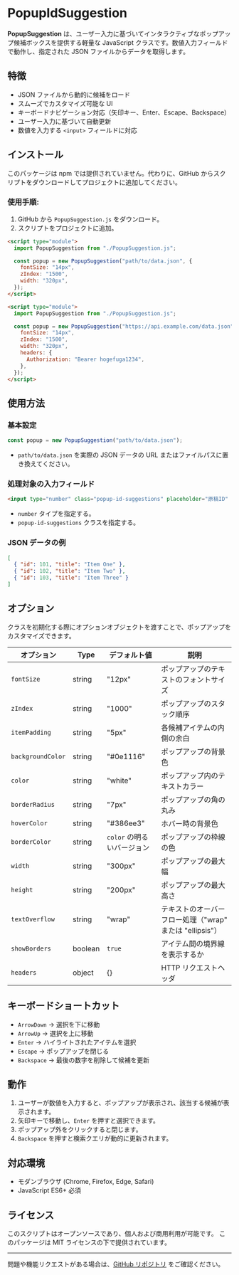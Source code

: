 # PopupIdSuggestion

**PopupSuggestion** は、ユーザー入力に基づいてインタラクティブなポップアップ候補ボックスを提供する軽量な JavaScript クラスです。数値入力フィールドで動作し、指定された JSON ファイルからデータを取得します。

## 特徴

- JSON ファイルから動的に候補をロード
- スムーズでカスタマイズ可能な UI
- キーボードナビゲーション対応（矢印キー、Enter、Escape、Backspace）
- ユーザー入力に基づいて自動更新
- 数値を入力する `<input>` フィールドに対応

## インストール

このパッケージは npm では提供されていません。代わりに、GitHub からスクリプトをダウンロードしてプロジェクトに追加してください。

### 使用手順:

1. GitHub から `PopupSuggestion.js` をダウンロード。
2. スクリプトをプロジェクトに追加。

```html
<script type="module">
  import PopupSuggestion from "./PopupSuggestion.js";

  const popup = new PopupSuggestion("path/to/data.json", {
    fontSize: "14px",
    zIndex: "1500",
    width: "320px",
  });
</script>
```

```html
<script type="module">
  import PopupSuggestion from "./PopupSuggestion.js";

  const popup = new PopupSuggestion("https://api.example.com/data.json", {
    fontSize: "14px",
    zIndex: "1500",
    width: "320px",
    headers: {
      Authorization: "Bearer hogefuga1234",
    },
  });
</script>
```

## 使用方法

### 基本設定

```javascript
const popup = new PopupSuggestion("path/to/data.json");
```

- `path/to/data.json` を実際の JSON データの URL またはファイルパスに置き換えてください。

### 処理対象の入力フィールド

```html
<input type="number" class="popup-id-suggestions" placeholder="原稿ID" />
```

- `number` タイプを指定する。
- `popup-id-suggestions` クラスを指定する。

### JSON データの例

```json
[
  { "id": 101, "title": "Item One" },
  { "id": 102, "title": "Item Two" },
  { "id": 103, "title": "Item Three" }
]
```

## オプション

クラスを初期化する際にオプションオブジェクトを渡すことで、ポップアップをカスタマイズできます。

| オプション        | Type    | デフォルト値               | 説明                                                     |
| ----------------- | ------- | -------------------------- | -------------------------------------------------------- |
| `fontSize`        | string  | "12px"                     | ポップアップのテキストのフォントサイズ                   |
| `zIndex`          | string  | "1000"                     | ポップアップのスタック順序                               |
| `itemPadding`     | string  | "5px"                      | 各候補アイテムの内側の余白                               |
| `backgroundColor` | string  | "#0e1116"                  | ポップアップの背景色                                     |
| `color`           | string  | "white"                    | ポップアップ内のテキストカラー                           |
| `borderRadius`    | string  | "7px"                      | ポップアップの角の丸み                                   |
| `hoverColor`      | string  | "#386ee3"                  | ホバー時の背景色                                         |
| `borderColor`     | string  | `color` の明るいバージョン | ポップアップの枠線の色                                   |
| `width`           | string  | "300px"                    | ポップアップの最大幅                                     |
| `height`          | string  | "200px"                    | ポップアップの最大高さ                                   |
| `textOverflow`    | string  | "wrap"                     | テキストのオーバーフロー処理（"wrap" または "ellipsis"） |
| `showBorders`     | boolean | `true`                     | アイテム間の境界線を表示するか                           |
| `headers`         | object  | {}                         | HTTP リクエストヘッダ                                    |

## キーボードショートカット

- `ArrowDown` → 選択を下に移動
- `ArrowUp` → 選択を上に移動
- `Enter` → ハイライトされたアイテムを選択
- `Escape` → ポップアップを閉じる
- `Backspace` → 最後の数字を削除して候補を更新

## 動作

1. ユーザーが数値を入力すると、ポップアップが表示され、該当する候補が表示されます。
2. 矢印キーで移動し、`Enter` を押すと選択できます。
3. ポップアップ外をクリックすると閉じます。
4. `Backspace` を押すと検索クエリが動的に更新されます。

## 対応環境

- モダンブラウザ (Chrome, Firefox, Edge, Safari)
- JavaScript ES6+ 必須

## ライセンス

このスクリプトはオープンソースであり、個人および商用利用が可能です。
このパッケージは MIT ライセンスの下で提供されています。

---

問題や機能リクエストがある場合は、[GitHub リポジトリ](#) をご確認ください。
